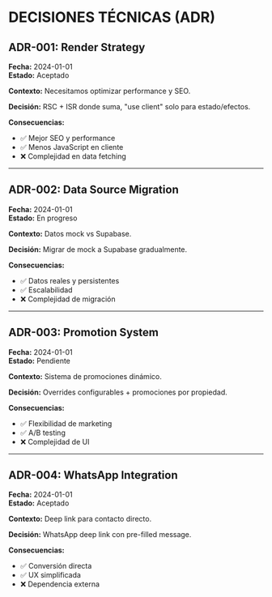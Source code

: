 # DECISIONES TÉCNICAS (ADR)

## ADR-001: Render Strategy
**Fecha:** 2024-01-01  
**Estado:** Aceptado

**Contexto:** Necesitamos optimizar performance y SEO.

**Decisión:** RSC + ISR donde suma, "use client" solo para estado/efectos.

**Consecuencias:**
- ✅ Mejor SEO y performance
- ✅ Menos JavaScript en cliente
- ❌ Complejidad en data fetching

---

## ADR-002: Data Source Migration
**Fecha:** 2024-01-01  
**Estado:** En progreso

**Contexto:** Datos mock vs Supabase.

**Decisión:** Migrar de mock a Supabase gradualmente.

**Consecuencias:**
- ✅ Datos reales y persistentes
- ✅ Escalabilidad
- ❌ Complejidad de migración

---

## ADR-003: Promotion System
**Fecha:** 2024-01-01  
**Estado:** Pendiente

**Contexto:** Sistema de promociones dinámico.

**Decisión:** Overrides configurables + promociones por propiedad.

**Consecuencias:**
- ✅ Flexibilidad de marketing
- ✅ A/B testing
- ❌ Complejidad de UI

---

## ADR-004: WhatsApp Integration
**Fecha:** 2024-01-01  
**Estado:** Aceptado

**Contexto:** Deep link para contacto directo.

**Decisión:** WhatsApp deep link con pre-filled message.

**Consecuencias:**
- ✅ Conversión directa
- ✅ UX simplificada
- ❌ Dependencia externa
